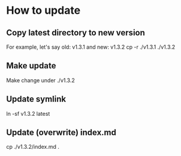# How to update

## Copy latest directory to new version
For example, let's say old: v1.3.1 and new: v1.3.2
cp -r ./v1.3.1 ./v1.3.2

## Make update
Make change under ./v1.3.2

## Update symlink
ln -sf v1.3.2 latest

## Update (overwrite) index.md
cp ./v1.3.2/index.md .
